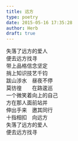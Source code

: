 ```yaml
---  
title: 远方  
type: poetry  
date: 2015-05-16 17:35:28  
author: Herb  
draft: true
---  
```

失落了远方的爱人  
便去远方找寻  
带上品格信念坚定  
捎上知识技艺千钧  
跋山涉水　昼夜不停  
莫彷徨　　在路逡巡  
一个微笑着向上的自己  
方在那人面前站并  
伸出手来　邀其同行  
十指相扣　向远方  
失落了远方的爱人  
便去远方找寻